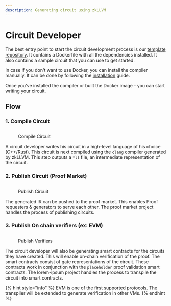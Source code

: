 ```yaml
---
description: Generating circuit using zkLLVM
---
```


# Circuit Developer

The best entry point to start the circuit development process is our [template repository](). It contains a Dockerfile with all the dependencies installed. It also contains a sample circuit that you can use to get started.

In case if you don't want to use Docker, you can install the compiler manually. It can be done by following the [installation](../getting-started/installation.md) guide.

Once you've installed the compiler or built the Docker image - you can start writing your circuit.

## Flow

### 1. Compile Circuit

<figure><img src="../../.gitbook/assets/image (7).png" alt=""><figcaption><p>Compile Circuit</p></figcaption></figure>

A circuit developer writes his circuit in a high-level language of his choice (C++/Rust). This circuit is next compiled using the `clang` compiler generated by zkLLVM. This step outputs a `*ll` file, an intermediate representation of the circuit.

### 2. Publish Circuit (Proof Market)

<figure><img src="../../.gitbook/assets/image (8).png" alt=""><figcaption><p>Publish Circuit</p></figcaption></figure>

The generated IR can be pushed to the proof market. This enables Proof requesters & generators to serve each other. The proof market project handles the process of publishing circuits.



### 3. Publish On chain verifiers (ex: EVM)

<figure><img src="../../.gitbook/assets/image (3).png" alt=""><figcaption><p>Publish Verifiers</p></figcaption></figure>

The circuit developer will also be generating smart contracts for the circuits they have created. This will enable on-chain verification of the proof. The smart contracts consist of gate representations of the circuit. These contracts work in conjunction with the `placeholder` proof validation smart contracts. The lorem-ipsum project handles the process to transpile the circuit into smart contracts.&#x20;

{% hint style="info" %}
EVM is one of the first supported protocols. The transpiler will be extended to generate verification in other VMs.
{% endhint %}















